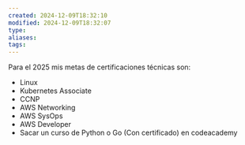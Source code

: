 ```yaml
---
created: 2024-12-09T18:32:10
modified: 2024-12-09T18:32:07
type: 
aliases: 
tags:
---
```

Para el 2025 mis metas de certificaciones técnicas son:
- Linux
- Kubernetes Associate
- CCNP
- AWS Networking
- AWS SysOps
- AWS Developer
- Sacar un curso de Python o Go (Con certificado) en codeacademy

